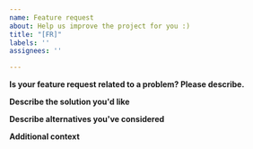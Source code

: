 ```yaml
---
name: Feature request
about: Help us improve the project for you :)
title: "[FR]"
labels: ''
assignees: ''

---
```


**Is your feature request related to a problem? Please describe.**
<!-- A clear and concise description of what the problem is. For example: -->
<!-- I really don't like it when X (link to issue) happens. -->

**Describe the solution you'd like**
<!-- A clear and concise description of what you want to happen. For example: -->
<!-- I think instead of doing X, SL could provide Y -->

**Describe alternatives you've considered**
<!-- A clear and concise description of any alternative solutions or features you've considered. For example: -->
<!-- Y sounds better than doing Z, as it allows users more freedom -->

**Additional context**
<!-- Add any other context or screenshots about the feature request here. -->
